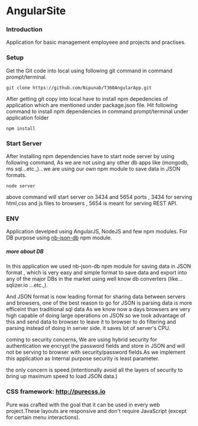 # AngularSite

### Introduction
Application for basic management employeee and projects and practises.


### Setup

Get the Git code into  local using following git command in command prompt/terminal.

```
git clone https://github.com/Nipunab/T360AngularApp.git
```

After getting git copy into local have to install npm depedencies of application which are mentioned under package.json file. Hit following command to install npm dependencies in command prompt/terminal under application folder

```
npm install
```

### Start Server

After installing npm dependencies have to start node server by using following command, As we are not using any other db apps like (mongodb, ms sql...etc.,)...we are using our own npm module to save data in JSON formats.

```
node server
```

above command will start server on 3434 and 5654 ports , 3434 for serving html,css and js files to browsers , 5654 is meant for serving REST API.


### ENV
Application develped  using AngularJS, NodeJS and few npm modules. For DB purpose using [nb-json-db](https://www.npmjs.com/package/nb-json-db) npm module.

##### more about DB
In this application we used nb-json-db npm module for saving data in JSON format , which is very easy and simple format to save data and export into any of the major DBs in the market using well know db converters (like... sqlizer.io ...etc.,).

And JSON format is now leading format for sharing data between servers and browsers, one of the best reason to go for JSON is parsing data is more efficeint than traditional sql data As we know now a days browsers are very  high capable of doing large operations on JSON so we took advantage of this and send data to browser to leave it to browser to do filtering and parsing instead of doing in server side. it saves lot of server's CPU.

coming to security concerns, We are using hybrid security for authentication we encrypt the password fields and store in JSON and will not be serving to browser with security/password fields.As we implement this application as Internal purpose security is least parameter.

the only concern is speed.(intentionally avoid all the layers of security to bring up maximum speed to load JSON data.)

### CSS framework: http://purecss.io
Pure was crafted with the goal that it can be used in every web project.These layouts are responsive and don't require JavaScript (except for certain menu interactions).